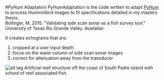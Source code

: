 #PyHum Adaptation
PyHumAdaptation is the code written to adapt [PyHum](https://github.com/dbuscombe-usgs/PyHum) to process Humminbird images to fit specifications detailed in my masters thesis.  
    Bollinger, M. 2015. "Validating side scan sonar as a fish survey tool."  University of Texas Rio Grande Valley.  Available:


It creates echograms that are:
<ol>
  <li>cropped at a user input depth</li>
  <li>focus on the water column of side scan sonar images</li>
  <li>correct for attenuation away from the transducer</li>
</ol>

![alt tag](http://dbuscombe-usgs.github.io/figs/Texas_reef_merged_cropped.png)
Artificial reef structure off the coast of South Padre Island with school of reef associated fish.
